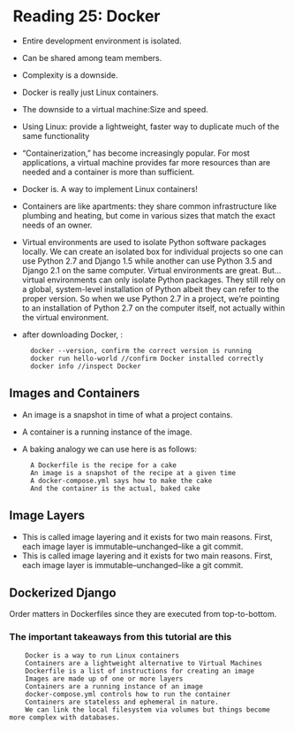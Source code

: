 #  Reading 25: Docker

- Entire development environment is isolated.
- Can be shared among team members.
- Complexity is a downside.
- Docker is really just Linux containers.
- The downside to a virtual machine:Size and speed.
- Using Linux: provide a lightweight, faster way to duplicate much of the same functionality
- “Containerization,” has become increasingly popular. For most applications, a virtual machine provides far more resources than are needed and a container is more than sufficient.
- Docker is. A way to implement Linux containers!
- Containers are like apartments: they share common infrastructure like plumbing and heating, but come in various sizes that match the exact needs of an owner.
- Virtual environments are used to isolate Python software packages locally. We can create an isolated box for individual projects so one can use Python 2.7 and Django 1.5 while another can use Python 3.5 and Django 2.1 on the same computer. Virtual environments are great. But…virtual environments can only isolate Python packages. They still rely on a global, system-level installation of Python albeit they can refer to the proper version. So when we use Python 2.7 in a project, we’re pointing to an installation of Python 2.7 on the computer itself, not actually within the virtual environment.

- after downloading Docker, :

        docker --version, confirm the correct version is running
        docker run hello-world //confirm Docker installed correctly 
        docker info //inspect Docker

## Images and Containers

- An image is a snapshot in time of what a project contains.
- A container is a running instance of the image.
- A baking analogy we can use here is as follows:

        A Dockerfile is the recipe for a cake
        An image is a snapshot of the recipe at a given time
        A docker-compose.yml says how to make the cake
        And the container is the actual, baked cake

## Image Layers

- This is called image layering and it exists for two main reasons. First, each image layer is immutable–unchanged–like a git commit.
- This is called image layering and it exists for two main reasons. First, each image layer is immutable–unchanged–like a git commit.

## Dockerized Django

Order matters in Dockerfiles since they are executed from top-to-bottom.

### The important takeaways from this tutorial are this

        Docker is a way to run Linux containers
        Containers are a lightweight alternative to Virtual Machines
        Dockerfile is a list of instructions for creating an image
        Images are made up of one or more layers
        Containers are a running instance of an image
        docker-compose.yml controls how to run the container
        Containers are stateless and ephemeral in nature. 
        We can link the local filesystem via volumes but things become more complex with databases.
